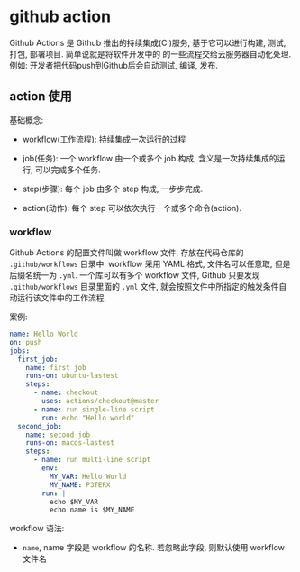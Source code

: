 # github action

Github Actions 是 Github 推出的持续集成(CI)服务, 基于它可以进行构建, 测试, 打包, 部署项目. 简单说就是将软件开发中的
的一些流程交给云服务器自动化处理. 例如: 开发者把代码push到Github后会自动测试, 编译, 发布.

## action 使用

基础概念:

- workflow(工作流程): 持续集成一次运行的过程

- job(任务): 一个 workflow 由一个或多个 job 构成, 含义是一次持续集成的运行, 可以完成多个任务.

- step(步骤): 每个 job 由多个 step 构成, 一步步完成.

- action(动作): 每个 step 可以依次执行一个或多个命令(action).

### workflow

Github Actions 的配置文件叫做 workflow 文件, 存放在代码仓库的 `.github/workflows` 目录中. workflow 采用 YAML
格式, 文件名可以任意取, 但是后缀名统一为 `.yml`. 一个库可以有多个 workflow 文件, Github 只要发现 `.github/workflows`
目录里面的 `.yml` 文件, 就会按照文件中所指定的触发条件自动运行该文件中的工作流程.

案例:

```yaml
name: Hello World
on: push
jobs:
  first_job:
    name: first job
    runs-on: ubuntu-lastest
    steps:
      - name: checkout
        uses: actions/checkout@master
      - name: run single-line script
        run: echo "Hello world"
  second_job:
    name: second job
    runs-on: macos-lastest
    steps:
      - name: run multi-line script
        env: 
          MY_VAR: Hello World
          MY_NAME: P3TERX
        run: |
          echo $MY_VAR
          echo name is $MY_NAME
```

workflow 语法:

- `name`, name 字段是 workflow 的名称. 若忽略此字段, 则默认使用 workflow 文件名 


